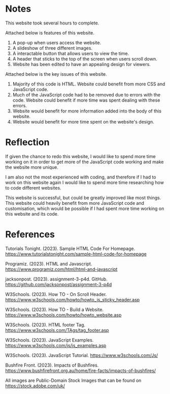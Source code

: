 # Notes
This website took several hours to complete.

Attached below is features of this website.

1. A pop-up when users access the website.
2. A slideshow of three different images.
3. A interactable button that allows users to view the time.
4. A header that sticks to the top of the screen when users scroll down.
5. Website has been edited to have an appealing design for viewers.

Attached below is the key issues of this website.

1. Majority of this code is HTML. Website could benefit from more CSS and JavaScript code.
2. Much of the JavaScript code had to be removed due to errors with the code. Website could benefit if more time was spent dealing with these errors.
3. Website would benefit for more information added into the body of this website.
4. Website would benefit for more time spent on the website's design.

# Reflection
If given the chance to redo this website, I would like to spend more time working on it in order to get more of the JavaScript code working and make the website more unique.

I am also not the most experienced with coding, and therefore if I had to work on this website again I would like to spend more time researching how to code different websites.

This website is successful, but could be greatly improved like most things. This website could heavily benefit from more JavaScript code and customisation, which would be possible if I had spent more time working on this website and its code.

# References
Tutorials Tonight. (2023). Sample HTML Code For Homepage. https://www.tutorialstonight.com/sample-html-code-for-homepage

Programiz. (2023). HTML and Javascript. https://www.programiz.com/html/html-and-javascript

jacksonpost. (2023). assignment-3-p4d. GitHub. https://github.com/jacksonpost/assignment-3-p4d

W3Schools. (2023). How TO - On Scroll Header. https://www.w3schools.com/howto/howto_js_sticky_header.asp

W3Schools. (2023). How TO - Build a Website. https://www.w3schools.com/howto/howto_website.asp

W3Schools. (2023). HTML footer Tag. https://www.w3schools.com/TAgs/tag_footer.asp

W3Schools. (2023). JavaScript Examples. https://www.w3schools.com/js/js_examples.asp

W3Schools. (2023). JavaScript Tutorial. https://www.w3schools.com/Js/

Bushfire Front. (2023). Impacts of Bushfires. https://www.bushfirefront.org.au/home/fire-facts/impacts-of-bushfires/

All images are Public-Domain Stock Images that can be found on https://stock.adobe.com/uk/
